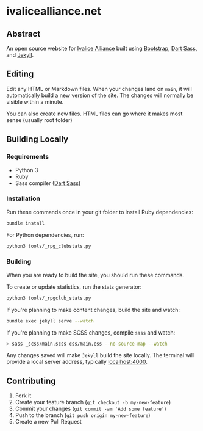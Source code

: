 # ivalicealliance.net

## Abstract
An open source website for [Ivalice Alliance](https://www.ivalicealliance.net) built using [Bootstrap](https://getbootstrap.com/), [Dart Sass](https://sass-lang.com/dart-sass), and [Jekyll](https://jekyllrb.com/).

## Editing
Edit any HTML or Markdown files. When your changes land on `main`, it will automatically build a new version of the site. The changes will normally be visible within a minute. 

You can also create new files. HTML files can go where it makes most sense (usually root folder)

## Building Locally
### Requirements
- Python 3
- Ruby
- Sass compiler ([Dart Sass](https://sass-lang.com/dart-sass))

### Installation
Run these commands once in your git folder to install Ruby dependencies:

```bash
bundle install
```

For Python dependencies, run:

```bash
python3 tools/_rpg_clubstats.py
```

### Building
When you are ready to build the site, you should run these commands. 

To create or update statistics, run the stats generator:

```bash
python3 tools/_rpgclub_stats.py
```

If you're planning to make content changes, build the site and watch:
```bash
bundle exec jekyll serve --watch
```

If you're planning to make SCSS changes, compile `sass` and watch:
```bash
> sass _scss/main.scss css/main.css --no-source-map --watch
```

Any changes saved will make `Jekyll` build the site locally. The terminal will provide a local server address, typically [localhost:4000](http://localhost:4000).

## Contributing
1. Fork it
2. Create your feature branch (`git checkout -b my-new-feature`)
3. Commit your changes (`git commit -am 'Add some feature'`)
4. Push to the branch (`git push origin my-new-feature`)
5. Create a new Pull Request
